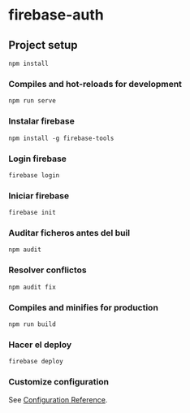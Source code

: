 # firebase-auth

## Project setup
```
npm install
```

### Compiles and hot-reloads for development
```
npm run serve
```
### Instalar firebase
```
npm install -g firebase-tools
```

### Login firebase
```
firebase login
```

### Iniciar firebase
```
firebase init
```

### Auditar ficheros antes del buil
```
npm audit
```

### Resolver conflictos
```
npm audit fix
```

### Compiles and minifies for production
```
npm run build
```

### Hacer el deploy
```
firebase deploy
```

### Customize configuration
See [Configuration Reference](https://cli.vuejs.org/config/).
